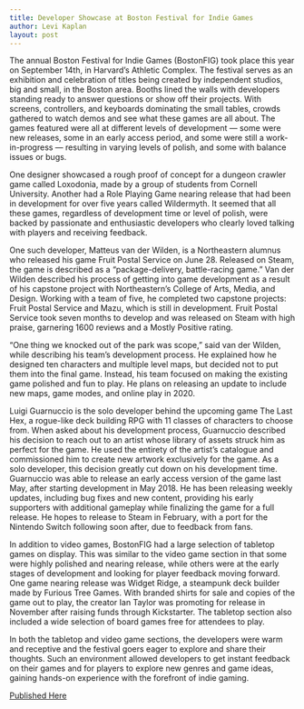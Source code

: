 ```yaml
---
title: Developer Showcase at Boston Festival for Indie Games 
author: Levi Kaplan
layout: post
---
```


The annual Boston Festival for Indie Games (BostonFIG) took place this year on September 14th, in Harvard’s Athletic Complex. The festival serves as an exhibition and celebration of titles being created by independent studios, big and small, in the Boston area. Booths lined the walls with developers standing ready to answer questions or show off their projects. With screens, controllers, and keyboards dominating the small tables, crowds gathered to watch demos and see what these games are all about. The games featured were all at different levels of development — some were new releases, some in an early access period, and some were still a work- in-progress — resulting in varying levels of polish, and some with balance issues or bugs.  

One designer showcased a rough proof of concept for a dungeon crawler game called Loxodonia, made by a group of  students from Cornell University. Another had a Role Playing Game nearing release that had been in development for over five years called Wildermyth. It seemed that all these games, regardless of development time or level of polish, were backed by passionate and enthusiastic developers who clearly loved talking with players and receiving feedback.

One such developer, Matteus van der Wilden, is a Northeastern alumnus who released his game Fruit Postal Service on June 28. Released on Steam, the game is described as a “package-delivery, battle-racing game.” Van der Wilden described his process of getting into game development as a result of his capstone project with Northeastern’s College of Arts, Media, and Design. Working with a team of five, he completed two capstone projects: Fruit Postal Service and Mazu, which is still in development. Fruit Postal Service took seven months to develop and was released on Steam with high praise, garnering 1600 reviews and a Mostly Positive rating.

“One thing we knocked out of the park was scope,” said van der Wilden, while describing his team’s development process. He explained how he designed ten characters and multiple level maps, but decided not to put them into the final game. Instead, his team focused on making the existing game polished and fun to play. He plans on releasing an update to include new maps, game modes, and online play in 2020.  

Luigi Guarnuccio is the solo developer behind the upcoming game The Last Hex, a rogue-like deck building RPG with 11 classes of characters to choose from. When asked about his development process, Guarnuccio described his decision to reach out to an artist whose library of assets struck him as perfect for the game. He used the entirety of the artist’s catalogue and commissioned him to create new artwork exclusively for the game. As a solo developer, this decision greatly cut down on his development time. Guarnuccio was able to release an early access version of the game last May, after starting development in May 2018.  He has been releasing weekly updates, including bug fixes and new content, providing his early supporters with additional gameplay while finalizing the game for a full release.  He hopes to release to Steam in February, with a port for the Nintendo Switch following soon after, due to feedback from fans.

In addition to video games, BostonFIG had a large selection of tabletop games on display. This was similar to the video game section in that some were highly polished and nearing release, while others were at the early stages of development and looking for player feedback moving forward. One game nearing release was Widget Ridge, a steampunk deck builder made by Furious Tree Games. With branded shirts for sale and copies of the game out to play, the creator Ian Taylor was promoting for release in November after raising funds through Kickstarter. The tabletop section also included a wide selection of board games free for attendees to play.  

In both the tabletop and video game sections, the developers were warm and receptive and the festival goers eager to explore and share their thoughts. Such an environment allowed developers to get instant feedback on their games and for players to explore new genres and game ideas, gaining hands-on experience with the forefront of indie gaming.

 [Published Here](https://www.artistrymagazine.com/boston-fig)
